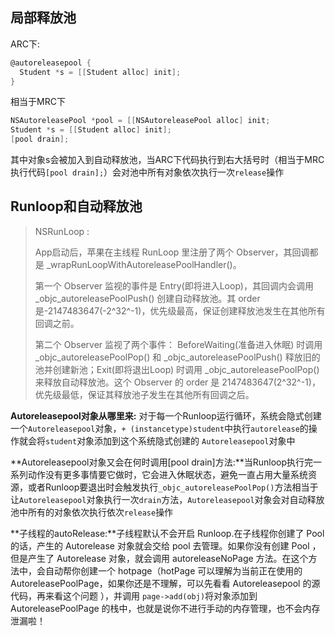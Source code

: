 ## 局部释放池

ARC下:

```objective-c
@autoreleasepool {
  Student *s = [[Student alloc] init];
}
```

相当于MRC下

```objective-c
NSAutoreleasePool *pool = [[NSAutoreleasePool alloc] init;
Student *s = [[Student alloc] init];
[pool drain];
```

其中对象s会被加入到自动释放池，当ARC下代码执行到右大括号时（相当于MRC执行代码`[pool drain];`）会对池中所有对象依次执行一次`release`操作



## Runloop和自动释放池

> NSRunLoop :
>
> App启动后，苹果在主线程 RunLoop 里注册了两个 Observer，其回调都是 _wrapRunLoopWithAutoreleasePoolHandler()。
>
> 第一个 Observer 监视的事件是 Entry(即将进入Loop)，其回调内会调用 _objc_autoreleasePoolPush() 创建自动释放池。其 order 是-2147483647(-2^32^-1)，优先级最高，保证创建释放池发生在其他所有回调之前。
>
> 第二个 Observer 监视了两个事件： BeforeWaiting(准备进入休眠) 时调用_objc_autoreleasePoolPop() 和 _objc_autoreleasePoolPush() 释放旧的池并创建新池；Exit(即将退出Loop) 时调用 _objc_autoreleasePoolPop() 来释放自动释放池。这个 Observer 的 order 是 2147483647(2^32^-1)，优先级最低，保证其释放池子发生在其他所有回调之后。



**Autoreleasepool对象从哪里来:** 对于每一个Runloop运行循环，系统会隐式创建一个`Autoreleasepool`对象，`+ (instancetype)student`中执行`autorelease`的操作就会将`student`对象添加到这个系统隐式创建的
`Autoreleasepool`对象中

**Autoreleasepool对象又会在何时调用[pool drain]方法:**当Runloop执行完一系列动作没有更多事情要它做时，它会进入休眠状态，避免一直占用大量系统资源，或者Runloop要退出时会触发执行`_objc_autoreleasePoolPop()`方法相当于让`Autoreleasepool`对象执行一次`drain`方法，`Autoreleasepool`对象会对自动释放池中所有的对象依次执行依次`release`操作



**子线程的autoRelease:**子线程默认不会开启 Runloop.在子线程你创建了 Pool 的话，产生的 Autorelease 对象就会交给 pool 去管理。如果你没有创建 Pool ，但是产生了 Autorelease 对象，就会调用 autoreleaseNoPage 方法。在这个方法中，会自动帮你创建一个 hotpage（hotPage 可以理解为当前正在使用的 AutoreleasePoolPage，如果你还是不理解，可以先看看 Autoreleasepool 的源代码，再来看这个问题 ），并调用 `page->add(obj)`将对象添加到 AutoreleasePoolPage 的栈中，也就是说你不进行手动的内存管理，也不会内存泄漏啦！

